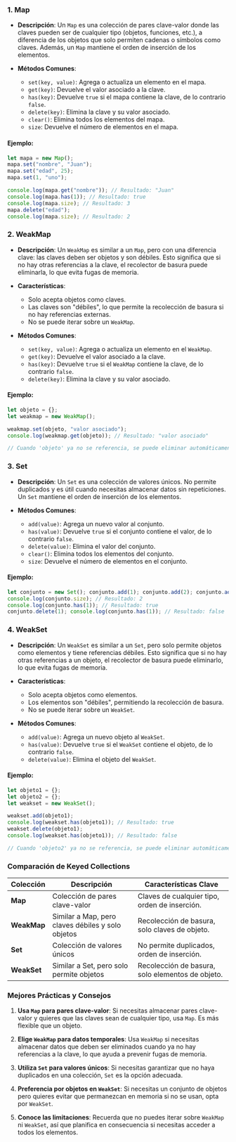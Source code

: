
### 1. Map

- **Descripción**: Un `Map` es una colección de pares clave-valor donde las claves pueden ser de cualquier tipo (objetos, funciones, etc.), a diferencia de los objetos que solo permiten cadenas o símbolos como claves. Además, un `Map` mantiene el orden de inserción de los elementos.
    
- **Métodos Comunes**:
    
    - `set(key, value)`: Agrega o actualiza un elemento en el mapa.
    - `get(key)`: Devuelve el valor asociado a la clave.
    - `has(key)`: Devuelve `true` si el mapa contiene la clave, de lo contrario `false`.
    - `delete(key)`: Elimina la clave y su valor asociado.
    - `clear()`: Elimina todos los elementos del mapa.
    - `size`: Devuelve el número de elementos en el mapa.

#### Ejemplo:

```js
let mapa = new Map();
mapa.set("nombre", "Juan");
mapa.set("edad", 25);
mapa.set(1, "uno");

console.log(mapa.get("nombre")); // Resultado: "Juan"
console.log(mapa.has(1)); // Resultado: true
console.log(mapa.size); // Resultado: 3
mapa.delete("edad");
console.log(mapa.size); // Resultado: 2
```

### 2. WeakMap

- **Descripción**: Un `WeakMap` es similar a un `Map`, pero con una diferencia clave: las claves deben ser objetos y son débiles. Esto significa que si no hay otras referencias a la clave, el recolector de basura puede eliminarla, lo que evita fugas de memoria.
    
- **Características**:
    
    - Solo acepta objetos como claves.
    - Las claves son "débiles", lo que permite la recolección de basura si no hay referencias externas.
    - No se puede iterar sobre un `WeakMap`.


- **Métodos Comunes**:
    
    - `set(key, value)`: Agrega o actualiza un elemento en el `WeakMap`.
    - `get(key)`: Devuelve el valor asociado a la clave.
    - `has(key)`: Devuelve `true` si el `WeakMap` contiene la clave, de lo contrario `false`.
    - `delete(key)`: Elimina la clave y su valor asociado.

#### Ejemplo:

```js
let objeto = {};
let weakmap = new WeakMap();

weakmap.set(objeto, "valor asociado");
console.log(weakmap.get(objeto)); // Resultado: "valor asociado"

// Cuando 'objeto' ya no se referencia, se puede eliminar automáticamente del WeakMap.
```

### 3. Set

- **Descripción**: Un `Set` es una colección de valores únicos. No permite duplicados y es útil cuando necesitas almacenar datos sin repeticiones. Un `Set` mantiene el orden de inserción de los elementos.
    
- **Métodos Comunes**:
    
    - `add(value)`: Agrega un nuevo valor al conjunto.
    - `has(value)`: Devuelve `true` si el conjunto contiene el valor, de lo contrario `false`.
    - `delete(value)`: Elimina el valor del conjunto.
    - `clear()`: Elimina todos los elementos del conjunto.
    - `size`: Devuelve el número de elementos en el conjunto.

#### Ejemplo:

```js
let conjunto = new Set(); conjunto.add(1); conjunto.add(2); conjunto.add(2); // No se agregará porque 2 ya está en el conjunto 
console.log(conjunto.size); // Resultado: 2 
console.log(conjunto.has(1)); // Resultado: true 
conjunto.delete(1); console.log(conjunto.has(1)); // Resultado: false
```

### 4. WeakSet

- **Descripción**: Un `WeakSet` es similar a un `Set`, pero solo permite objetos como elementos y tiene referencias débiles. Esto significa que si no hay otras referencias a un objeto, el recolector de basura puede eliminarlo, lo que evita fugas de memoria.
    
- **Características**:
    
    - Solo acepta objetos como elementos.
    - Los elementos son "débiles", permitiendo la recolección de basura.
    - No se puede iterar sobre un `WeakSet`.

- **Métodos Comunes**:
    
    - `add(value)`: Agrega un nuevo objeto al `WeakSet`.
    - `has(value)`: Devuelve `true` si el `WeakSet` contiene el objeto, de lo contrario `false`.
    - `delete(value)`: Elimina el objeto del `WeakSet`.

#### Ejemplo:

```js
let objeto1 = {};
let objeto2 = {};
let weakset = new WeakSet();

weakset.add(objeto1);
console.log(weakset.has(objeto1)); // Resultado: true
weakset.delete(objeto1);
console.log(weakset.has(objeto1)); // Resultado: false

// Cuando 'objeto2' ya no se referencia, se puede eliminar automáticamente del WeakSet.
```

### Comparación de Keyed Collections

|**Colección**|**Descripción**|**Características Clave**|
|---|---|---|
|**Map**|Colección de pares clave-valor|Claves de cualquier tipo, orden de inserción.|
|**WeakMap**|Similar a Map, pero claves débiles y solo objetos|Recolección de basura, solo claves de objeto.|
|**Set**|Colección de valores únicos|No permite duplicados, orden de inserción.|
|**WeakSet**|Similar a Set, pero solo permite objetos|Recolección de basura, solo elementos de objeto.|

### Mejores Prácticas y Consejos

1. **Usa `Map` para pares clave-valor**: Si necesitas almacenar pares clave-valor y quieres que las claves sean de cualquier tipo, usa `Map`. Es más flexible que un objeto.
    
2. **Elige `WeakMap` para datos temporales**: Usa `WeakMap` si necesitas almacenar datos que deben ser eliminados cuando ya no hay referencias a la clave, lo que ayuda a prevenir fugas de memoria.
    
3. **Utiliza `Set` para valores únicos**: Si necesitas garantizar que no haya duplicados en una colección, `Set` es la opción adecuada.
    
4. **Preferencia por objetos en `WeakSet`**: Si necesitas un conjunto de objetos pero quieres evitar que permanezcan en memoria si no se usan, opta por `WeakSet`.
    
5. **Conoce las limitaciones**: Recuerda que no puedes iterar sobre `WeakMap` ni `WeakSet`, así que planifica en consecuencia si necesitas acceder a todos los elementos.